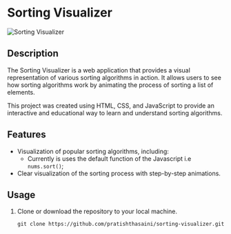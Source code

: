 # Sorting Visualizer

![Sorting Visualizer](screenshot.png)

## Description

The Sorting Visualizer is a web application that provides a visual representation of various sorting algorithms in action. It allows users to see how sorting algorithms work by animating the process of sorting a list of elements.

This project was created using HTML, CSS, and JavaScript to provide an interactive and educational way to learn and understand sorting algorithms.

## Features

- Visualization of popular sorting algorithms, including:
  - Currently is uses the default function of the Javascript i.e `nums.sort()`;
- Clear visualization of the sorting process with step-by-step animations.

## Usage

1. Clone or download the repository to your local machine.

   ```shell
   git clone https://github.com/pratishthasaini/sorting-visualizer.git
